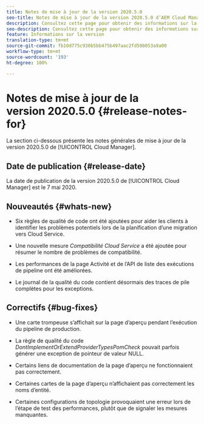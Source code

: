 ```yaml
---
title: Notes de mise à jour de la version 2020.5.0
seo-title: Notes de mise à jour de la version 2020.5.0 d’AEM Cloud Manager
description: Consultez cette page pour obtenir des informations sur la version 2020.5.0 de Cloud Manager
seo-description: Consultez cette page pour obtenir des informations sur la version 2020.5.0 d’AEM Cloud Manager
feature: Informations sur la version
translation-type: tm+mt
source-git-commit: fb10d775c930b5bb475b497aac2fd59b053a9a00
workflow-type: tm+mt
source-wordcount: '193'
ht-degree: 100%

---
```


# Notes de mise à jour de la version 2020.5.0 {#release-notes-for}

La section ci-dessous présente les notes générales de mise à jour de la version 2020.5.0 de [!UICONTROL Cloud Manager].

## Date de publication {#release-date}

La date de publication de la version 2020.5.0 de [!UICONTROL Cloud Manager] est le 7 mai 2020.

## Nouveautés {#whats-new}

* Six règles de qualité de code ont été ajoutées pour aider les clients à identifier les problèmes potentiels lors de la planification d’une migration vers Cloud Service.

* Une nouvelle mesure *Compatibilité Cloud Service* a été ajoutée pour résumer le nombre de problèmes de compatibilité.

* Les performances de la page Activité et de l’API de liste des exécutions de pipeline ont été améliorées.

* Le journal de la qualité du code contient désormais des traces de pile complètes pour les exceptions.

## Correctifs {#bug-fixes}

* Une carte trompeuse s’affichait sur la page d’aperçu pendant l’exécution du pipeline de production.

* La règle de qualité du code *DontImplementOrExtendProviderTypesPomCheck* pouvait parfois générer une exception de pointeur de valeur NULL.

* Certains liens de documentation de la page d’aperçu ne fonctionnaient pas correctement.

* Certaines cartes de la page d’aperçu n’affichaient pas correctement les noms d’entité.

* Certaines configurations de topologie provoquaient une erreur lors de l’étape de test des performances, plutôt que de signaler les mesures manquantes.

